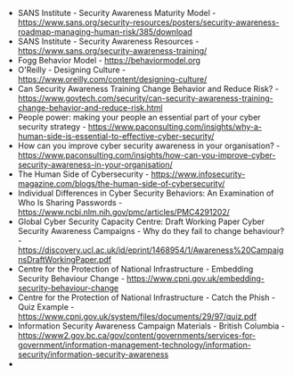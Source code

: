 - SANS Institute - Security Awareness Maturity Model - https://www.sans.org/security-resources/posters/security-awareness-roadmap-managing-human-risk/385/download
- SANS Institute - Security Awareness Resources - https://www.sans.org/security-awareness-training/
- Fogg Behavior Model - https://behaviormodel.org
- O'Reilly - Designing Culture - https://www.oreilly.com/content/designing-culture/
- Can Security Awareness Training Change Behavior and Reduce Risk? - https://www.govtech.com/security/can-security-awareness-training-change-behavior-and-reduce-risk.html
- People power: making your people an essential part of your cyber security strategy - https://www.paconsulting.com/insights/why-a-human-side-is-essential-to-effective-cyber-security/
- How can you improve cyber security awareness in your organisation? - https://www.paconsulting.com/insights/how-can-you-improve-cyber-security-awareness-in-your-organisation/
- The Human Side of Cybersecurity - https://www.infosecurity-magazine.com/blogs/the-human-side-of-cybersecurity/
- Individual Differences in Cyber Security Behaviors: An Examination of Who Is Sharing Passwords - https://www.ncbi.nlm.nih.gov/pmc/articles/PMC4291202/
- Global Cyber Security Capacity Centre: Draft Working Paper Cyber Security Awareness Campaigns - Why do they fail to change behaviour? - https://discovery.ucl.ac.uk/id/eprint/1468954/1/Awareness%20CampaignsDraftWorkingPaper.pdf
- Centre for the Protection of National Infrastructure - Embedding Security Behaviour Change - https://www.cpni.gov.uk/embedding-security-behaviour-change
- Centre for the Protection of National Infrastructure - Catch the Phish - Quiz Example - https://www.cpni.gov.uk/system/files/documents/29/97/quiz.pdf
- Information Security Awareness Campaign Materials - British Columbia - https://www2.gov.bc.ca/gov/content/governments/services-for-government/information-management-technology/information-security/information-security-awareness
-  
